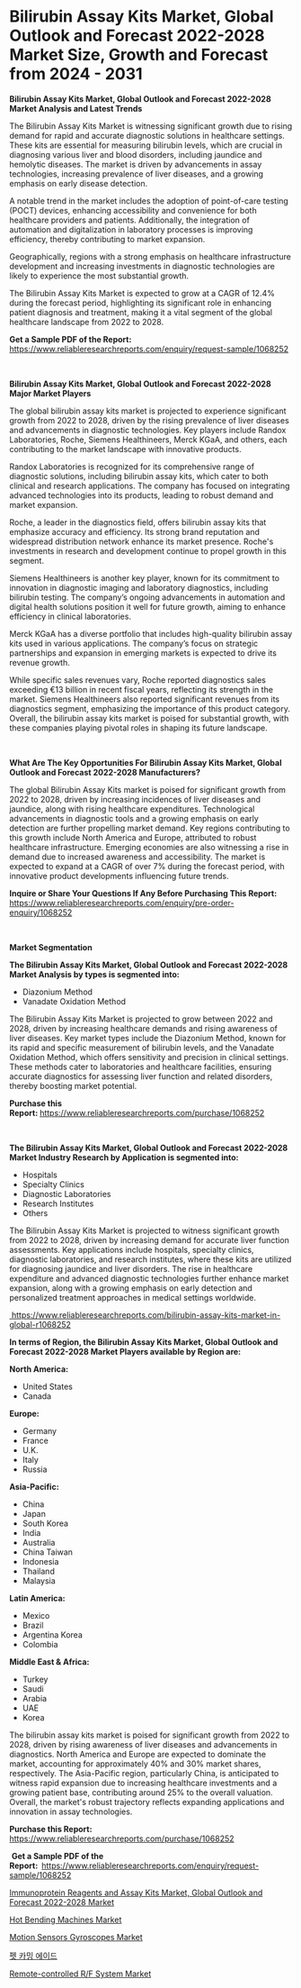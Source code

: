<p><h1>Bilirubin Assay Kits Market, Global Outlook and Forecast 2022-2028 Market Size, Growth and Forecast from 2024 - 2031</h1></p><p><strong>Bilirubin Assay Kits Market, Global Outlook and Forecast 2022-2028 Market Analysis and Latest Trends</strong></p>
<p><p>The Bilirubin Assay Kits Market is witnessing significant growth due to rising demand for rapid and accurate diagnostic solutions in healthcare settings. These kits are essential for measuring bilirubin levels, which are crucial in diagnosing various liver and blood disorders, including jaundice and hemolytic diseases. The market is driven by advancements in assay technologies, increasing prevalence of liver diseases, and a growing emphasis on early disease detection.</p><p>A notable trend in the market includes the adoption of point-of-care testing (POCT) devices, enhancing accessibility and convenience for both healthcare providers and patients. Additionally, the integration of automation and digitalization in laboratory processes is improving efficiency, thereby contributing to market expansion. </p><p>Geographically, regions with a strong emphasis on healthcare infrastructure development and increasing investments in diagnostic technologies are likely to experience the most substantial growth. </p><p>The Bilirubin Assay Kits Market is expected to grow at a CAGR of 12.4% during the forecast period, highlighting its significant role in enhancing patient diagnosis and treatment, making it a vital segment of the global healthcare landscape from 2022 to 2028.</p></p>
<p><strong>Get a Sample PDF of the Report:&nbsp;</strong> <a href="https://www.reliableresearchreports.com/enquiry/request-sample/1068252">https://www.reliableresearchreports.com/enquiry/request-sample/1068252</a></p>
<p>&nbsp;</p>
<p><strong>Bilirubin Assay Kits Market, Global Outlook and Forecast 2022-2028 Major Market Players</strong></p>
<p><p>The global bilirubin assay kits market is projected to experience significant growth from 2022 to 2028, driven by the rising prevalence of liver diseases and advancements in diagnostic technologies. Key players include Randox Laboratories, Roche, Siemens Healthineers, Merck KGaA, and others, each contributing to the market landscape with innovative products.</p><p>Randox Laboratories is recognized for its comprehensive range of diagnostic solutions, including bilirubin assay kits, which cater to both clinical and research applications. The company has focused on integrating advanced technologies into its products, leading to robust demand and market expansion.</p><p>Roche, a leader in the diagnostics field, offers bilirubin assay kits that emphasize accuracy and efficiency. Its strong brand reputation and widespread distribution network enhance its market presence. Roche's investments in research and development continue to propel growth in this segment.</p><p>Siemens Healthineers is another key player, known for its commitment to innovation in diagnostic imaging and laboratory diagnostics, including bilirubin testing. The company’s ongoing advancements in automation and digital health solutions position it well for future growth, aiming to enhance efficiency in clinical laboratories.</p><p>Merck KGaA has a diverse portfolio that includes high-quality bilirubin assay kits used in various applications. The company’s focus on strategic partnerships and expansion in emerging markets is expected to drive its revenue growth.</p><p>While specific sales revenues vary, Roche reported diagnostics sales exceeding €13 billion in recent fiscal years, reflecting its strength in the market. Siemens Healthineers also reported significant revenues from its diagnostics segment, emphasizing the importance of this product category. Overall, the bilirubin assay kits market is poised for substantial growth, with these companies playing pivotal roles in shaping its future landscape.</p></p>
<p>&nbsp;</p>
<p><strong>What Are The Key Opportunities For Bilirubin Assay Kits Market, Global Outlook and Forecast 2022-2028 Manufacturers?</strong></p>
<p><p>The global Bilirubin Assay Kits market is poised for significant growth from 2022 to 2028, driven by increasing incidences of liver diseases and jaundice, along with rising healthcare expenditures. Technological advancements in diagnostic tools and a growing emphasis on early detection are further propelling market demand. Key regions contributing to this growth include North America and Europe, attributed to robust healthcare infrastructure. Emerging economies are also witnessing a rise in demand due to increased awareness and accessibility. The market is expected to expand at a CAGR of over 7% during the forecast period, with innovative product developments influencing future trends.</p></p>
<p><strong>Inquire or Share Your Questions If Any Before Purchasing This Report:</strong> <a href="https://www.reliableresearchreports.com/enquiry/pre-order-enquiry/1068252">https://www.reliableresearchreports.com/enquiry/pre-order-enquiry/1068252</a></p>
<p>&nbsp;</p>
<p><strong>Market Segmentation</strong></p>
<p><strong>The Bilirubin Assay Kits Market, Global Outlook and Forecast 2022-2028 Market Analysis by types is segmented into:</strong></p>
<p><ul><li>Diazonium Method</li><li>Vanadate Oxidation Method</li></ul></p>
<p><p>The Bilirubin Assay Kits Market is projected to grow between 2022 and 2028, driven by increasing healthcare demands and rising awareness of liver diseases. Key market types include the Diazonium Method, known for its rapid and specific measurement of bilirubin levels, and the Vanadate Oxidation Method, which offers sensitivity and precision in clinical settings. These methods cater to laboratories and healthcare facilities, ensuring accurate diagnostics for assessing liver function and related disorders, thereby boosting market potential.</p></p>
<p><strong>Purchase this Report:&nbsp;</strong><a href="https://www.reliableresearchreports.com/purchase/1068252">https://www.reliableresearchreports.com/purchase/1068252</a></p>
<p>&nbsp;</p>
<p><strong>The Bilirubin Assay Kits Market, Global Outlook and Forecast 2022-2028 Market Industry Research by Application is segmented into:</strong></p>
<p><ul><li>Hospitals</li><li>Specialty Clinics</li><li>Diagnostic Laboratories</li><li>Research Institutes</li><li>Others</li></ul></p>
<p><p>The Bilirubin Assay Kits Market is projected to witness significant growth from 2022 to 2028, driven by increasing demand for accurate liver function assessments. Key applications include hospitals, specialty clinics, diagnostic laboratories, and research institutes, where these kits are utilized for diagnosing jaundice and liver disorders. The rise in healthcare expenditure and advanced diagnostic technologies further enhance market expansion, along with a growing emphasis on early detection and personalized treatment approaches in medical settings worldwide.</p></p>
<p><a href="https://www.reliableresearchreports.com/bilirubin-assay-kits-market-in-global-r1068252">&nbsp;https://www.reliableresearchreports.com/bilirubin-assay-kits-market-in-global-r1068252</a></p>
<p><strong>In terms of Region, the Bilirubin Assay Kits Market, Global Outlook and Forecast 2022-2028 Market Players available by Region are:</strong></p>
<p>
    <p> <strong> North America: </strong>
        <ul>
            <li>United States</li>
            <li>Canada</li>
        </ul>
        </p> 
    <p> <strong> Europe: </strong>
        <ul>
            <li>Germany</li>
            <li>France</li>
            <li>U.K.</li>
            <li>Italy</li>
            <li>Russia</li>
        </ul>
        </p> 
    <p> <strong> Asia-Pacific: </strong>
        <ul>
            <li>China</li>
            <li>Japan</li>
            <li>South Korea</li>
            <li>India</li>
            <li>Australia</li>
            <li>China Taiwan</li>
            <li>Indonesia</li>
            <li>Thailand</li>
            <li>Malaysia</li>
        </ul>
        </p> 
    <p> <strong> Latin America: </strong>
        <ul>
            <li>Mexico</li>
            <li>Brazil</li>
            <li>Argentina Korea</li>
            <li>Colombia</li>
        </ul>
        </p> 
    <p> <strong> Middle East & Africa: </strong>
        <ul>
            <li>Turkey</li>
            <li>Saudi</li>
            <li>Arabia</li>
            <li>UAE</li>
            <li>Korea</li>
        </ul>
    </p>
    </p>
<p><p>The bilirubin assay kits market is poised for significant growth from 2022 to 2028, driven by rising awareness of liver diseases and advancements in diagnostics. North America and Europe are expected to dominate the market, accounting for approximately 40% and 30% market shares, respectively. The Asia-Pacific region, particularly China, is anticipated to witness rapid expansion due to increasing healthcare investments and a growing patient base, contributing around 25% to the overall valuation. Overall, the market's robust trajectory reflects expanding applications and innovation in assay technologies.</p></p>
<p><strong>Purchase this Report: </strong><a href="https://www.reliableresearchreports.com/purchase/1068252">https://www.reliableresearchreports.com/purchase/1068252</a></p>
<p>&nbsp;<strong>Get a Sample PDF of the Report:&nbsp;&nbsp;</strong><a href="https://www.reliableresearchreports.com/enquiry/request-sample/1068252">https://www.reliableresearchreports.com/enquiry/request-sample/1068252</a></p>
<p><strong></strong></p>
<p><p><a href="https://github.com/yazulaeha/Market-Research-Report-List-2/blob/main/immunoprotein-reagents-and-assay-kits-market-global-outlook-and-forecast-2022-2028-market.md">Immunoprotein Reagents and Assay Kits Market, Global Outlook and Forecast 2022-2028 Market</a></p><p><a href="https://medium.com/@benjamin.kelly9076/emerging-hot-bending-machines-market-opportunities-market-analysis-for-investors-and-stakeholders-181a1d346c8c">Hot Bending Machines Market</a></p><p><a href="https://issuu.com/reportprime-2/docs/motion-sensors-gyroscopes-market-si_d76bdbb4a1f151">Motion Sensors Gyroscopes Market</a></p><p><a href="https://medium.com/@joespinka88967/%EB%B0%98%EB%A0%A4%EB%8F%99%EB%AC%BC-%EC%A7%84%EC%A0%95-%EB%B3%B4%EC%A1%B0%EC%A0%9C-%EC%8B%9C%EC%9E%A5-%EC%84%B1%EC%9E%A5-%EC%A0%84%EB%A7%9D-2024%EB%85%84-2031%EB%85%84-%EA%B3%BC-%ED%95%A8%EA%BB%98-%EC%8B%9C%EC%9E%A5%EC%9D%98-%EC%9D%91%EC%9A%A9-%EB%B6%84%EC%95%BC-%EC%A7%80%EC%97%AD-%EC%A0%84%EB%A7%9D-%EB%B0%8F-%EC%88%98%EC%9D%B5%EC%97%90-%EB%8C%80%ED%95%9C-%ED%8A%B8%EB%A0%8C%EB%93%9C-%EB%B6%84%EC%84%9D%EC%9D%84-%ED%86%B5%ED%95%B4-%EC%97%B0%ED%8F%89%EA%B7%A0-%EC%84%B1%EC%9E%A5%EB%A5%A0-cagr-12-4-%EB%A1%9C-b93f61a8e171">펫 카밍 에이드</a></p><p><a href="https://medium.com/@stewart.churchill9078/remote-controlled-r-f-system-market-size-growth-trends-statistics-forecasts-2024-2031-03e2b497120f">Remote-controlled R/F System Market</a></p></p>